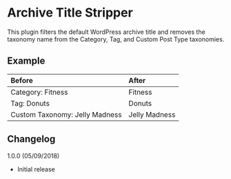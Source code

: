 # Archive Title Stripper

This plugin filters the default WordPress archive title and removes the taxonomy name from the Category, Tag, and Custom Post Type taxonomies.

## Example

| Before | After |
|:---|:---|
| Category: Fitness | Fitness |
| Tag: Donuts | Donuts |
| Custom Taxonomy: Jelly Madness | Jelly Madness |

## Changelog

1.0.0 (05/09/2018)
- Initial release
